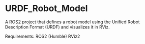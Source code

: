 # URDF_Robot_Model
 A ROS2 project that defines a robot model using the Unified Robot Description Format (URDF) and visualizes it in RViz.

 Requirements:
 ROS2 (Humble)
 RViz2